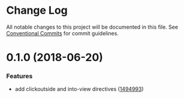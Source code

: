 # Change Log

All notable changes to this project will be documented in this file.
See [Conventional Commits](https://conventionalcommits.org) for commit guidelines.

<a name="0.1.0"></a>
# 0.1.0 (2018-06-20)


### Features

* add clickoutside and into-view directives ([1494993](https://github.com/xxxxxMiss/ic-utils/tree/master/packages/canvas/commit/1494993))

